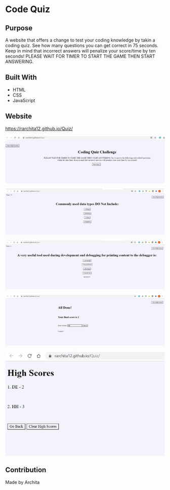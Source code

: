 # Code Quiz

## Purpose

A website that offers a change to test your coding knowledge by takin a coding quiz. See how many questions you can get correct in 75 seconds. Keep in mind that incorrect answers will penalize your score/time by ten seconds! PLEASE WAIT FOR TIMER TO START THE GAME THEN START ANSWERING.

## Built With

- HTML
- CSS
- JavaScript

## Website

https://rarchita12.github.io/Quiz/

![](assets/images/screenshot1.JPG)

![](assets/images/screenshot2.JPG)

![](assets/images/screenshot3.JPG)

![](assets/images/screenshot4.JPG)

![](assets/images/screenshot5.JPG)

## Contribution

Made by Archita
